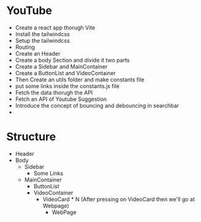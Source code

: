 # YouTube
- Create a react app thorugh Vite
- Install the tailwindcss
- Setup the tailwindcss
- Routing
- Create an Header
- Create a body Section and divide it two parts
- Create a Sidebar and MainContainer 
- Create a ButtonList and VideoContainer
- Then Create an utils folder and make constants file
- put some links inside the constants.js file
- Fetch the data thorugh the API
- Fetch an API of Youtube Suggestion
- Introduce the concept of bouncing and debouncing in searchbar
- 




# Structure
- Header
- Body
    - Sidebar
        - Some Links
    - MainContainer
        - ButtonList
        - VideoContainer
            - VideoCard * N (After pressing on VideoCard then we'll go at Webpage)
                - WebPage